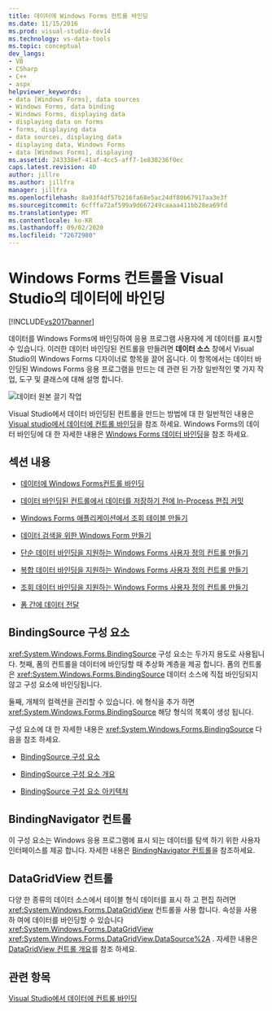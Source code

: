 ```yaml
---
title: 데이터에 Windows Forms 컨트롤 바인딩
ms.date: 11/15/2016
ms.prod: visual-studio-dev14
ms.technology: vs-data-tools
ms.topic: conceptual
dev_langs:
- VB
- CSharp
- C++
- aspx
helpviewer_keywords:
- data [Windows Forms], data sources
- Windows Forms, data binding
- Windows Forms, displaying data
- displaying data on forms
- forms, displaying data
- data sources, displaying data
- displaying data, Windows Forms
- data [Windows Forms], displaying
ms.assetid: 243338ef-41af-4cc5-aff7-1e830236f0ec
caps.latest.revision: 40
author: jillre
ms.author: jillfra
manager: jillfra
ms.openlocfilehash: 8a03f4df57b216fa68e5ac24df80b67917aa3e3f
ms.sourcegitcommit: 6cfffa72af599a9d667249caaaa411bb28ea69fd
ms.translationtype: MT
ms.contentlocale: ko-KR
ms.lasthandoff: 09/02/2020
ms.locfileid: "72672980"
---
```

# <a name="bind-windows-forms-controls-to-data-in-visual-studio"></a>Windows Forms 컨트롤을 Visual Studio의 데이터에 바인딩
[!INCLUDE[vs2017banner](../includes/vs2017banner.md)]

데이터를 Windows Forms에 바인딩하여 응용 프로그램 사용자에 게 데이터를 표시할 수 있습니다. 이러한 데이터 바인딩된 컨트롤을 만들려면 **데이터 소스** 창에서 Visual Studio의 Windows Forms 디자이너로 항목을 끌어 옵니다. 이 항목에서는 데이터 바인딩된 Windows Forms 응용 프로그램을 만드는 데 관련 된 가장 일반적인 몇 가지 작업, 도구 및 클래스에 대해 설명 합니다.

 ![데이터 원본 끌기 작업](../data-tools/media/raddata-data-source-drag-operation.png "raddata 데이터 원본 끌기 작업")

 Visual Studio에서 데이터 바인딩된 컨트롤을 만드는 방법에 대 한 일반적인 내용은 [Visual studio에서 데이터에 컨트롤 바인딩](../data-tools/bind-controls-to-data-in-visual-studio.md)을 참조 하세요. Windows Forms의 데이터 바인딩에 대 한 자세한 내용은 [Windows Forms 데이터 바인딩](https://msdn.microsoft.com/library/c3826d8e-ea25-4ad4-a669-45bfb19192aa)을 참조 하세요.

## <a name="in-this-section"></a>섹션 내용

- [데이터에 Windows Forms컨트롤 바인딩](../data-tools/bind-windows-forms-controls-to-data.md)

- [데이터 바인딩된 컨트롤에서 데이터를 저장하기 전에 In-Process 편집 커밋](../data-tools/commit-in-process-edits-on-data-bound-controls-before-saving-data.md)

- [Windows Forms 애플리케이션에서 조회 테이블 만들기](../data-tools/create-lookup-tables-in-windows-forms-applications.md)

- [데이터 검색을 위한 Windows Form 만들기](../data-tools/create-a-windows-form-to-search-data.md)

- [단순 데이터 바인딩을 지원하는 Windows Forms 사용자 정의 컨트롤 만들기](../data-tools/create-a-windows-forms-user-control-that-supports-simple-data-binding.md)

- [복합 데이터 바인딩을 지원하는 Windows Forms 사용자 정의 컨트롤 만들기](../data-tools/create-a-windows-forms-user-control-that-supports-complex-data-binding.md)

- [조회 데이터 바인딩을 지원하는 Windows Forms 사용자 정의 컨트롤 만들기](../data-tools/create-a-windows-forms-user-control-that-supports-lookup-data-binding.md)

- [폼 간에 데이터 전달](../data-tools/pass-data-between-forms.md)

## <a name="bindingsource-component"></a>BindingSource 구성 요소
 <xref:System.Windows.Forms.BindingSource> 구성 요소는 두가지 용도로 사용됩니다. 첫째, 폼의 컨트롤을 데이터에 바인딩할 때 추상화 계층을 제공 합니다. 폼의 컨트롤은 <xref:System.Windows.Forms.BindingSource> 데이터 소스에 직접 바인딩되지 않고 구성 요소에 바인딩됩니다.

 둘째, 개체의 컬렉션을 관리할 수 있습니다. 에 형식을 추가 하면 <xref:System.Windows.Forms.BindingSource> 해당 형식의 목록이 생성 됩니다.

 구성 요소에 대 한 자세한 내용은 <xref:System.Windows.Forms.BindingSource> 다음을 참조 하세요.

- [BindingSource 구성 요소](https://msdn.microsoft.com/library/3e2faf4c-f5b8-4fa6-9fbc-f59c37ec2fb9)

- [BindingSource 구성 요소 개요](https://msdn.microsoft.com/library/be838caf-fcb0-4b68-827f-58b2c04b747f)

- [BindingSource 구성 요소 아키텍처](https://msdn.microsoft.com/library/7bc69c90-8a11-48b1-9336-3adab5b41591)

## <a name="bindingnavigator-control"></a>BindingNavigator 컨트롤
 이 구성 요소는 Windows 응용 프로그램에 표시 되는 데이터를 탐색 하기 위한 사용자 인터페이스를 제공 합니다. 자세한 내용은 [BindingNavigator 컨트롤](https://msdn.microsoft.com/library/18c1e2a5-9834-40d3-9b2e-2b545e4e769e)을 참조하세요.

## <a name="datagridview-control"></a>DataGridView 컨트롤
 다양 한 종류의 데이터 소스에서 테이블 형식 데이터를 표시 하 고 편집 하려면 <xref:System.Windows.Forms.DataGridView> 컨트롤을 사용 합니다. 속성을 사용 하 여에 데이터를 바인딩할 수 있습니다 <xref:System.Windows.Forms.DataGridView> <xref:System.Windows.Forms.DataGridView.DataSource%2A> . 자세한 내용은 [DataGridView 컨트롤 개요](https://msdn.microsoft.com/library/0a45c661-89dc-4390-9cc6-c47eee501488)를 참조 하세요.

## <a name="see-also"></a>관련 항목
 [Visual Studio에서 데이터에 컨트롤 바인딩](../data-tools/bind-controls-to-data-in-visual-studio.md)
